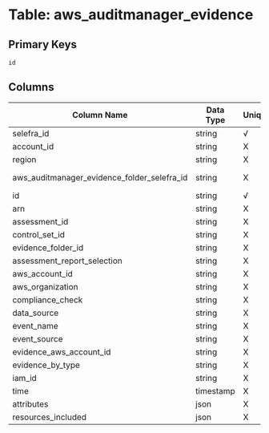 # Table: aws_auditmanager_evidence

## Primary Keys 

```
id
```


## Columns 

|  Column Name   |  Data Type  | Uniq | Nullable | Description | 
|  ----  | ----  | ----  | ----  | ---- | 
| selefra_id | string | √ | √ | primary keys value md5 | 
| account_id | string | X | √ |  | 
| region | string | X | √ |  | 
| aws_auditmanager_evidence_folder_selefra_id | string | X | X | fk to aws_s3_buckets.selefra_id | 
| id | string | √ | √ |  | 
| arn | string | X | √ |  | 
| assessment_id | string | X | √ |  | 
| control_set_id | string | X | √ |  | 
| evidence_folder_id | string | X | √ |  | 
| assessment_report_selection | string | X | √ |  | 
| aws_account_id | string | X | √ |  | 
| aws_organization | string | X | √ |  | 
| compliance_check | string | X | √ |  | 
| data_source | string | X | √ |  | 
| event_name | string | X | √ |  | 
| event_source | string | X | √ |  | 
| evidence_aws_account_id | string | X | √ |  | 
| evidence_by_type | string | X | √ |  | 
| iam_id | string | X | √ |  | 
| time | timestamp | X | √ |  | 
| attributes | json | X | √ |  | 
| resources_included | json | X | √ |  | 


